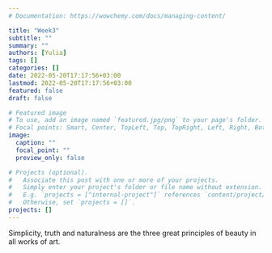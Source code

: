 ```yaml
---
# Documentation: https://wowchemy.com/docs/managing-content/

title: "Week3"
subtitle: ""
summary: ""
authors: [Yulia]
tags: []
categories: []
date: 2022-05-20T17:17:56+03:00
lastmod: 2022-05-20T17:17:56+03:00
featured: false
draft: false

# Featured image
# To use, add an image named `featured.jpg/png` to your page's folder.
# Focal points: Smart, Center, TopLeft, Top, TopRight, Left, Right, BottomLeft, Bottom, BottomRight.
image:
  caption: ""
  focal_point: ""
  preview_only: false

# Projects (optional).
#   Associate this post with one or more of your projects.
#   Simply enter your project's folder or file name without extension.
#   E.g. `projects = ["internal-project"]` references `content/project/deep-learning/index.md`.
#   Otherwise, set `projects = []`.
projects: []
---
```

Simplicity, truth and naturalness are the three great principles of beauty in all works of art.
